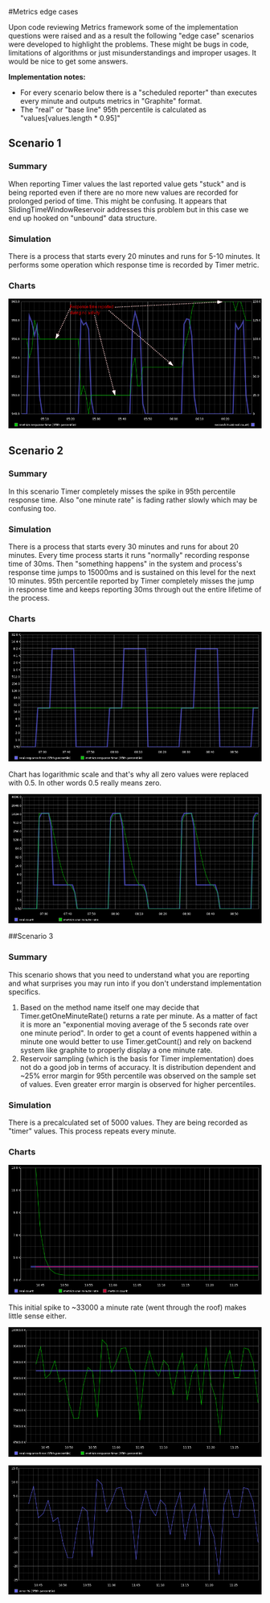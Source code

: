 #Metrics edge cases

Upon code reviewing Metrics framework some of the implementation questions were raised and as a result the following "edge case"
scenarios were developed to highlight the problems. These might be bugs in code, limitations of algorithms
or just misunderstandings and improper usages. It would be nice to get some answers.

**Implementation notes:**

- For every scenario below there is a "scheduled reporter" than executes every minute and outputs metrics in "Graphite" format.
- The "real" or "base line" 95th percentile is calculated as "values[values.length * 0.95]"

## Scenario 1

### Summary
When reporting Timer values the last reported value gets "stuck" and is being reported even if there are no
more new values are recorded for prolonged period of time. This might be confusing.
It appears that SlidingTimeWindowReservoir addresses this problem but in this case we end up hooked on "unbound" data structure.

### Simulation
There is a process that starts every 20 minutes and runs for 5-10 minutes. It performs some operation which response time
is recorded by Timer metric.

### Charts
![Response times are reported even when there is no activity](output/images/scenario1-count.png "Response times are reported even when there is no activity")

## Scenario 2

### Summary
In this scenario Timer completely misses the spike in 95th percentile response time. Also "one minute rate" is fading rather slowly
which may be confusing too.

### Simulation
There is a process that starts every 30 minutes and runs for about 20 minutes. Every time process starts it runs "normally"
recording response time of 30ms. Then "something happens" in the system and process's response time jumps to 15000ms
and is sustained on this level for the next 10 minutes. 95th percentile reported by Timer completely misses the jump in
response time and keeps reporting 30ms through out the entire lifetime of the process.

### Charts
![Timer missed spike in response time](output/images/scenario2-95thpercentile.png "Timer missed spike in response time")

Chart has logarithmic scale and that's why all zero values were replaced with 0.5. In other words 0.5 really means zero.

![Timer.getOneMinuteRate() fades slowly which may be confusing](output/images/scenario2-count.png "Timer.getOneMinuteRate() fades slowly which may be confusing")

##Scenario 3

### Summary
This scenario shows that you need to understand what you are reporting and what surprises you may run into if you don't understand implementation specifics.

1. Based on the method name itself one may decide that Timer.getOneMinuteRate() returns a rate per minute.
As a matter of fact it is more an "exponential moving average of the 5 seconds rate over one minute period".
In order to get a count of events happened within a minute one would better to use Timer.getCount() and rely on
backend system like graphite to properly display a one minute rate.
2. Reservoir sampling (which is the basis for Timer implementation) does not
do a good job in terms of accuracy. It is distribution dependent and ~25% error margin
for 95th percentile was observed on the sample set of values. Even greater error margin is observed for higher percentiles.

### Simulation
There is a precalculated set of 5000 values. They are being recorded as "timer" values. This process repeats every minute.

### Charts
![Timer.getOneMinuteRate() is not the same as count per minute](output/images/scenario3-count.png "Timer.getOneMinuteRate() is not the same as count per minute")

This initial spike to ~33000 a minute rate (went through the roof) makes little sense either.

![Reservoir sampling response time vs real response time](output/images/scenario3-95thpercentile.png "Reservoir sampling response time vs real response time")

![Reservoir sampling can be quite inaccurate. Up to 25% error margin on 95th percentile](output/images/scenario3-error-95thpercentile.png "Reservoir sampling can be quite inaccurate. Up to 25% error margin on 95th percentile")
